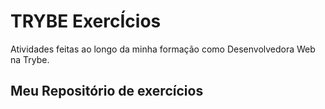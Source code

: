 # TRYBE ExercÍcios
Atividades feitas ao longo da minha formação como Desenvolvedora Web na Trybe.

## Meu Repositório de exercícios

